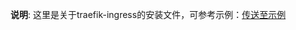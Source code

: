 **说明**: 这里是关于traefik-ingress的安装文件，可参考示例：[传送至示例](https://github.com/zhouhua-amei/k8s/tree/master/ingress/traefik "传送至示例")

